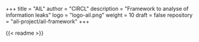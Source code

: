 +++
title = "AIL"
author = "CIRCL"
description = "Framework to analyse of information leaks"
logo = "logo-ail.png"
weight = 10
draft = false
repository = "ail-project/ail-framework"
+++

{{< readme >}}
